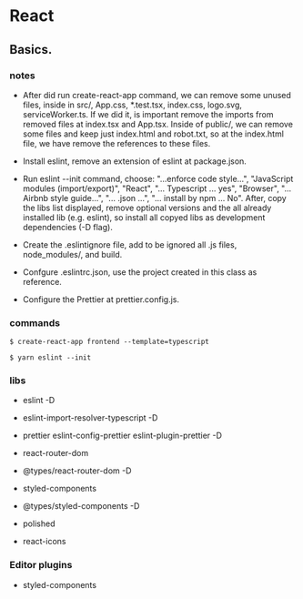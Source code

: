 # React

## Basics.

### notes
  - After did run create-react-app command, we can remove some unused files, inside in src/, App.css, *.test.tsx, index.css, logo.svg, serviceWorker.ts. If we did it, is important remove the imports from removed files at index.tsx and App.tsx.
  Inside of public/, we can remove some files and keep just index.html and robot.txt, so at the index.html file, we have remove the references to these files.

  - Install eslint, remove an extension of eslint at package.json.

  - Run eslint --init command, choose: "...enforce code style...", "JavaScript modules (import/export)", "React", "... Typescript ... yes", "Browser", "... Airbnb style guide...", "... .json ...", "... install by npm ... No". After, copy the libs list displayed, remove optional versions and the all already installed lib (e.g. eslint), so install all copyed libs as development dependencies (-D flag).

  - Create the .eslintignore file, add to be ignored all .js files, node_modules/, and build.

  - Confgure .eslintrc.json, use the project created in this class as reference.

  - Configure the Prettier at prettier.config.js.
  

### commands
    $ create-react-app frontend --template=typescript

    $ yarn eslint --init

### libs
  - eslint -D
  
  - eslint-import-resolver-typescript -D
  
  - prettier eslint-config-prettier eslint-plugin-prettier -D

  - react-router-dom

  - @types/react-router-dom -D

  - styled-components

  - @types/styled-components -D

  - polished

  - react-icons

### Editor plugins
  - styled-components
